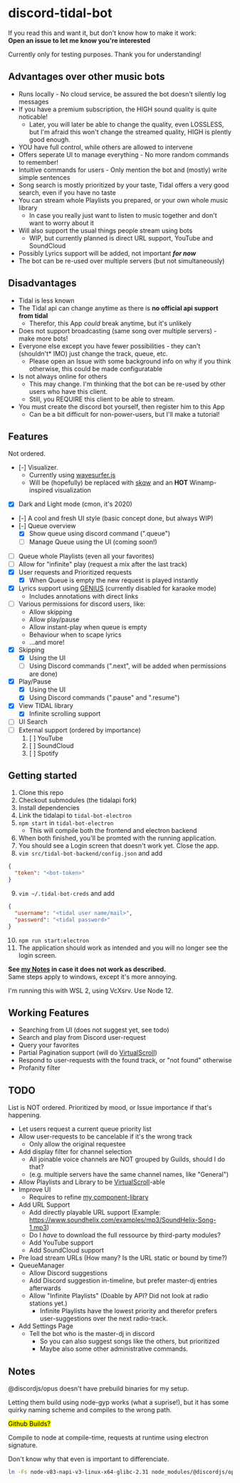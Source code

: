 # discord-tidal-bot

If you read this and want it, but don't know how to make it work:  
**Open an issue to let me know you're interested**

Currently only for testing purposes.
Thank you for understanding!

## Advantages over other music bots

- Runs locally - No cloud service, be assured the bot doesn't silently log messages
- If you have a premium subscription, the HIGH sound quality is quite noticable!
  - Later, you will later be able to change the quality, even LOSSLESS, but I'm afraid this won't change the streamed quality, HIGH is plently good enough.
- YOU have full control, while others are allowed to intervene
- Offers seperate UI to manage everything - No more random commands to remember!
- Intuitive commands for users - Only mention the bot and (mostly) write simple sentences
- Song search is mostly prioritized by your taste, Tidal offers a very good search, even if you have no taste
- You can stream whole Playlists you prepared, or your own whole music library
  - In case you really just want to listen to music together and don't want to worry about it
- Will also support the usual things people stream using bots
  - WIP, but currently planned is direct URL support, YouTube and SoundCloud
- Possibly Lyrics support will be added, not important **_for now_**
- The bot can be re-used over multiple servers (but not simultaneously)

## Disadvantages

- Tidal is less known
- The Tidal api can change anytime as there is **no official api support from tidal**
  - Therefor, this App _could_ break anytime, but it's unlikely
- Does not support broadcasting (same song over multiple servers) - make more bots!
- Everyone else except you have fewer possibilities - they can't (shouldn't\* IMO) just change the track, queue, etc.
  - Please open an Issue with some background info on why if you think otherwise, this could be made configuratable
- Is not always online for others
  - This may change. I'm thinking that the bot can be re-used by other users who have this client.
  - Still, you REQUIRE this client to be able to stream.
- You must create the discord bot yourself, then register him to this App
  - Can be a bit difficult for non-power-users, but I'll make a tutorial!

## Features

Not ordered.

- [-] Visualizer.
  - Currently using [wavesurfer.js](https://wavesurfer-js.org/)
  - Will be (hopefully) be replaced with [skqw](https://michaelbromley.github.io/skqw/) and an **HOT** Winamp-inspired visualization
- [X] Dark and Light mode (cmon, it's 2020)
- [-] A cool and fresh UI style (basic concept done, but always WIP)
- [-] Queue overview
  - [X] Show queue using discord command (".queue")
  - [ ] Manage Queue using the UI (coming soon!)
- [ ] Queue whole Playlists (even all your favorites)
- [ ] Allow for "infinite" play (request a mix after the last track)
- [x] User requests and Prioritized requests
  - [X] When Queue is empty the new request is played instantly
- [X] Lyrics support using [GENIUS](http://genius.com/) (currently disabled for karaoke mode)
  - Includes annotations with direct links
- [ ] Various permissions for discord users, like:
  - Allow skipping
  - Allow play/pause
  - Allow instant-play when queue is empty
  - Behaviour when to scape lyrics
  - ...and more!
- [X] Skipping
  - [X] Using the UI
  - [ ] Using Discord commands (".next", will be added when permissions are done)
- [X] Play/Pause
  - [X] Using the UI
  - [X] Using Discord commands (".pause" and ".resume")
- [X] View TIDAL library
  - [X] Infinite scrolling support
- [ ] UI Search
- [ ] External support (ordered by importance)
  1. [ ] YouTube
  2. [ ] SoundCloud
  3. [ ] Spotify

## Getting started

1. Clone this repo
2. Checkout submodules (the tidalapi fork)
3. Install dependencies
4. Link the tidalapi to `tidal-bot-electron`
5. `npm start` in `tidal-bot-electron`
   - This will compile both the frontend and electron backend
6. When both finished, you'll be promted with the running application.
7. You should see a Login screen that doesn't work yet. Close the app.
8. `vim src/tidal-bot-backend/config.json` and add

```json
{
  "token": "<bot-token>"
}
```

9. `vim ~/.tidal-bot-creds` and add

```json
{
  "username": "<tidal user name/mail>",
  "password": "<tidal password>"
}
```

10. `npm run start:electron`
11. The application should work as intended and you will no longer see the login screen.

**See [my Notes](#notes) in case it does not work as described.**  
Same steps apply to windows, except it's more annoying.

I'm running this with WSL 2, using VcXsrv. Use Node 12.

## Working Features

- Searching from UI (does not suggest yet, see todo)
- Search and play from Discord user-request
- Query your favorites
- Partial Pagination support (will do [VirtualScroll](https://ionicframework.com/docs/api/virtual-scroll))
- Respond to user-requests with the found track, or "not found" otherwise
- Profanity filter

## TODO

List is NOT ordered. Prioritized by mood, or Issue importance if that's happening.

- Let users request a current queue priority list
- Allow user-requests to be cancelable if it's the wrong track
  - Only allow the original requestee
- Add display filter for channel selection
  - All joinable voice channels are NOT grouped by Guilds, should I do that?
  - (e.g. multiple servers have the same channel names, like "General")
- Allow Playlists and Library to be [VirtualScroll](https://ionicframework.com/docs/api/virtual-scroll)-able
- Improve UI
  - Requires to refine [my component-library](https://github.com/max-scopp/msc-public)
- Add URL Support
  - Add directly playable URL support (Example: https://www.soundhelix.com/examples/mp3/SoundHelix-Song-1.mp3)
  - Do I _have_ to download the full ressource by third-party modules?
  - Add YouTube support
  - Add SoundCloud support
- Pre load stream URLs (How many? Is the URL static or bound by time?)
- QueueManager
  - Allow Discord suggestions
  - Add Discord suggestion in-timeline, but prefer master-dj entries afterwards
  - Allow "Infinite Playlists" (Doable by API? Did not look at radio stations yet.)
    - Infinite Playlists have the lowest priority and therefor prefers user-suggestions over the next radio-track.
- Add Settings Page
  - Tell the bot who is the master-dj in discord
    - So you can also suggest songs like the others, but prioritized
    - Maybe also some other administrative commands.

## Notes

@discordjs/opus doesn't have prebuild binaries for my setup.

Letting them build using node-gyp works (what a suprise!), but it has some quirky naming scheme and compiles to the wrong path.

<mark>Github Builds?</mark>

Compile to node at compile-time, requests at runtime using electron signature.

Don't know why that even is important to differenciate.

```bash
ln -Fs node-v83-napi-v3-linux-x64-glibc-2.31 node_modules/@discordjs/opus/prebuild/electron-v9.0-napi-v3-linux-x64-glibc-2.31
```